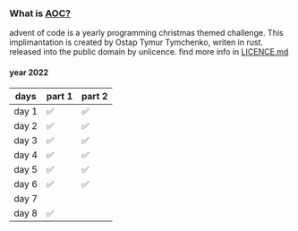 ### What is [AOC?](https://adventofcode.com/)
advent of code is a yearly programming christmas themed challenge. This implimantation is created by Ostap Tymur Tymchenko, writen in rust. released into the public domain by unlicence. find more info in [LICENCE.md](./LICENSE.md)

#### year 2022
| days  | part 1 | part 2 |
|-------|--------|--------|
| day 1 | ✅      | ✅      |
| day 2 | ✅      | ✅      |
| day 3 | ✅      | ✅       |
| day 4 | ✅      | ✅       |
| day 5 | ✅      | ✅       |
| day 6 | ✅      | ✅       |
| day 7 |         |        |
| day 8 | ✅      |        |

